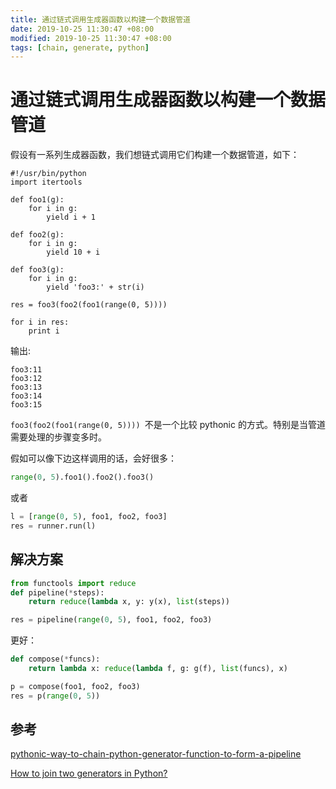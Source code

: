 ```yaml
---
title: 通过链式调用生成器函数以构建一个数据管道
date: 2019-10-25 11:30:47 +08:00
modified: 2019-10-25 11:30:47 +08:00
tags: [chain, generate, python]
---
```


# 通过链式调用生成器函数以构建一个数据管道

假设有一系列生成器函数，我们想链式调用它们构建一个数据管道，如下：

```
#!/usr/bin/python
import itertools

def foo1(g):
    for i in g:
        yield i + 1

def foo2(g):
    for i in g:
        yield 10 + i

def foo3(g):
    for i in g:
        yield 'foo3:' + str(i)

res = foo3(foo2(foo1(range(0, 5))))

for i in res:
    print i
```

输出:

```
foo3:11
foo3:12
foo3:13
foo3:14
foo3:15
```

 `foo3(foo2(foo1(range(0, 5)))) `不是一个比较 pythonic 的方式。特别是当管道需要处理的步骤变多时。 

假如可以像下边这样调用的话，会好很多：

```py
range(0, 5).foo1().foo2().foo3()
```

或者

```py
l = [range(0, 5), foo1, foo2, foo3]
res = runner.run(l)
```



## 解决方案

```python
from functools import reduce
def pipeline(*steps):
    return reduce(lambda x, y: y(x), list(steps))

res = pipeline(range(0, 5), foo1, foo2, foo3)
```

更好：

```python
def compose(*funcs):
    return lambda x: reduce(lambda f, g: g(f), list(funcs), x)

p = compose(foo1, foo2, foo3)
res = p(range(0, 5))
```



## 参考
[pythonic-way-to-chain-python-generator-function-to-form-a-pipeline](https://stackoverflow.com/questions/38755702/pythonic-way-to-chain-python-generator-function-to-form-a-pipeline)

[How to join two generators in Python?](https://stackoverflow.com/questions/3211041/how-to-join-two-generators-in-python)